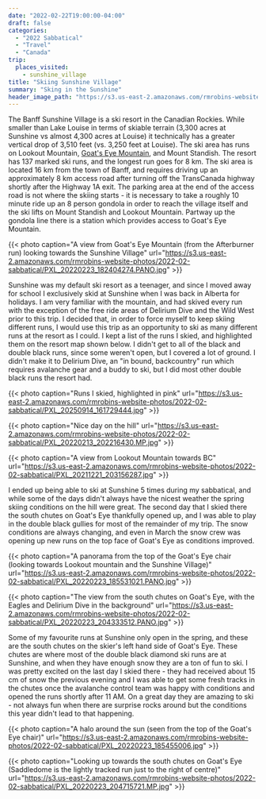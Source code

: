 ```yaml
---
date: "2022-02-22T19:00:00-04:00"
draft: false
categories:
  - "2022 Sabbatical"
  - "Travel"
  - "Canada"
trip:
  places_visited:
    - sunshine_village
title: "Skiing Sunshine Village"
summary: "Sking in the Sunshine"
header_image_path: "https://s3.us-east-2.amazonaws.com/rmrobins-website-photos/2022-02-sabbatical/PXL_20211221_203156287.jpg"
---
```


The Banff Sunshine Village is a ski resort in the Canadian Rockies. While smaller than Lake Louise in terms of skiable terrain (3,300 acres at Sunshine vs almost 4,300 acres at Louise) it technically has a greater vertical drop of 3,510 feet (vs. 3,250 feet at Louise). The ski area has runs on Lookout Mountain, [Goat's Eye Mountain](https://en.wikipedia.org/wiki/Eagle_Mountain_(Alberta)), and Mount Standish. The resort has 137 marked ski runs, and the longest run goes for 8 km. The ski area is located 16 km from the town of Banff, and requires driving up an approximately 8 km access road after turning off the TransCanada highway shortly after the Highway 1A exit. The parking area at the end of the access road is not where the skiing starts - it is necessary to take a roughly 10 minute ride up an 8 person gondola in order to reach the village itself and the ski lifts on Mount Standish and Lookout Mountain. Partway up the gondola line there is a station which provides access to Goat's Eye Mountain.

{{< photo caption="A view from Goat's Eye Mountain (from the Afterburner run) looking towards the Sunshine Village" url="https://s3.us-east-2.amazonaws.com/rmrobins-website-photos/2022-02-sabbatical/PXL_20220223_182404274.PANO.jpg" >}}

Sunshine was my default ski resort as a teenager, and since I moved away for school I exclusively skid at Sunshine when I was back in Alberta for holidays. I am very familiar with the mountain, and had skived every run with the exception of the free ride areas of Delirium Dive and the Wild West prior to this trip. I decided that, in order to force myself to keep skiing different runs, I would use this trip as an opportunity to ski as many different runs at the resort as I could. I kept a list of the runs I skied, and highlighted them on the resort map shown below. I didn't get to all of the black and double black runs, since some weren't open, but I covered a lot of ground. I didn't make it to Delirium Dive, an "in bound, backcountry" run which requires avalanche gear and a buddy to ski, but I did most other double black runs the resort had. 

{{< photo caption="Runs I skied, highlighted in pink" url="https://s3.us-east-2.amazonaws.com/rmrobins-website-photos/2022-02-sabbatical/PXL_20250914_161729444.jpg" >}}

{{< photo caption="Nice day on the hill" url="https://s3.us-east-2.amazonaws.com/rmrobins-website-photos/2022-02-sabbatical/PXL_20220213_202216430.MP.jpg" >}}

{{< photo caption="A view from Lookout Mountain towards BC" url="https://s3.us-east-2.amazonaws.com/rmrobins-website-photos/2022-02-sabbatical/PXL_20211221_203156287.jpg" >}}

I ended up being able to ski at Sunshine 5 times during my sabbatical, and while some of the days didn't always have the nicest weather the spring skiing conditions on the hill were great. The second day that I skied there the south chutes on Goat's Eye thankfully opened up, and I was able to play in the double black gullies for most of the remainder of my trip. The snow conditions are always changing, and even in March the snow crew was opening up new runs on the top face of Goat's Eye as conditions improved. 

{{< photo caption="A panorama from the top of the Goat's Eye chair (looking towards Lookout mountain and the Sunshine Village)" url="https://s3.us-east-2.amazonaws.com/rmrobins-website-photos/2022-02-sabbatical/PXL_20220223_185531021.PANO.jpg" >}}

{{< photo caption="The view from the south chutes on Goat's Eye, with the Eagles and Delirium Dive in the background" url="https://s3.us-east-2.amazonaws.com/rmrobins-website-photos/2022-02-sabbatical/PXL_20220223_204333512.PANO.jpg" >}}

Some of my favourite runs at Sunshine only open in the spring, and these are the south chutes on the skier's left hand side of Goat's Eye. These chutes are where most of the double black diamond ski runs are at Sunshine, and when they have enough snow they are a ton of fun to ski. I was pretty excited on the last day I skied there - they had received about 15 cm of snow the previous evening and I was able to get some fresh tracks in the chutes once the avalanche control team was happy with conditions and opened the runs shortly after 11 AM. On a great day they are amazing to ski - not always fun when there are surprise rocks around but the conditions this year didn't lead to that happening.

{{< photo caption="A halo around the sun (seen from the top of the Goat's Eye chair)" url="https://s3.us-east-2.amazonaws.com/rmrobins-website-photos/2022-02-sabbatical/PXL_20220223_185455006.jpg" >}}

{{< photo caption="Looking up towards the south chutes on Goat's Eye (Saddledome is the lightly tracked run just to the right of centre)" url="https://s3.us-east-2.amazonaws.com/rmrobins-website-photos/2022-02-sabbatical/PXL_20220223_204715721.MP.jpg" >}}

